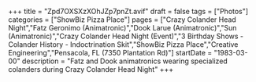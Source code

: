 +++
title = "Zpd7OXSXzXOhJZp7pnZt.avif"
draft = false
tags = ["Photos"]
categories = ["ShowBiz Pizza Place"]
pages = ["Crazy Colander Head Night","Fatz Geronimo (Animatronic)","Dook Larue (Animatronic)","Sun (Animatronic)","Crazy Colander Head Night (Event)","3 Birthday Shows - Colander History - Indoctrination Skit","ShowBiz Pizza Place","Creative Engineering","Pensacola, FL (7350 Plantation Rd)"]
startDate = "1983-03-00"
description = "Fatz and Dook animatronics wearing specialized colanders during Crazy Colander Head Night"
+++
